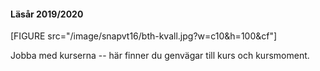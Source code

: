 #### Läsår 2019/2020

[FIGURE src="/image/snapvt16/bth-kvall.jpg?w=c10&h=100&cf"]

Jobba med kurserna -- här finner du genvägar till kurs och kursmoment.
